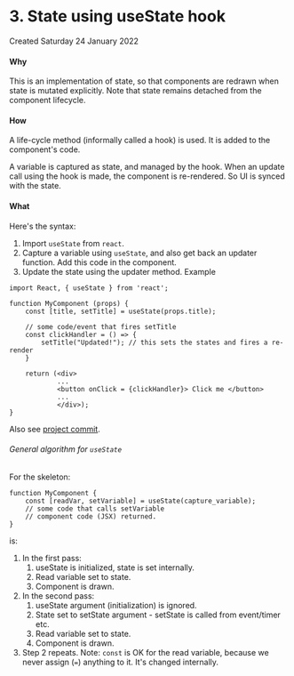 # 3. State using useState hook
Created Saturday 24 January 2022

#### Why
This is an implementation of state, so that components are redrawn when state is mutated explicitly. Note that state remains detached from the component lifecycle.

#### How
A life-cycle method (informally called a hook) is used. It is added to the component's code.

A variable is captured as state, and managed by the hook.
When an update call using the hook is made, the component is re-rendered. So UI is synced with the state.

#### What
Here's the syntax:
1. Import `useState` from `react`.
2. Capture a variable using `useState`, and also get back an updater function. Add this code in the component.
3. Update the state using the updater method.
Example
```JSX
import React, { useState } from 'react';

function MyComponent (props) {
	const [title, setTitle] = useState(props.title);

	// some code/event that fires setTitle
	const clickHandler = () => {
		setTitle("Updated!"); // this sets the states and fires a re-render
	}

	return (<div>
			...
			<button onClick = {clickHandler}> Click me </button>
			...
			</div>);
}
```
Also see [project commit](https://github.com/exemplar-codes/expense-tracker-react/commit/45d42efca9e80754120da43d5989c05519a2965f).

###### General algorithm for `useState`
For the skeleton:
```JSX
function MyComponent {
	const [readVar, setVariable] = useState(capture_variable);
	// some code that calls setVariable
	// component code (JSX) returned.
}
```
is:
1. In the first pass:
	1. useState is initialized, state is set internally.
	2. Read variable set to state.
	3. Component is drawn.
2. In the second pass:
	1. useState argument (initialization) is ignored.
	2. State set to setState argument - setState is called from event/timer etc.
	3. Read variable set to state.
	4. Component is drawn.
3.  Step 2 repeats.
Note: `const` is OK for the read variable, because we never assign (`=`) anything to it. It's changed internally.
